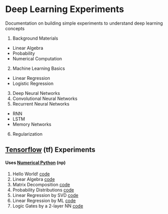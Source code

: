 # Deep Learning Experiments
Documentation on building simple experiments to understand deep learning concepts

1. Background Materials
  - Linear Algebra
  - Probability
  - Numerical Computation
2. Machine Learning Basics
  - Linear Regression
  - Logistic Regression
3. Deep Neural Networks
4. Convolutional Neural Networks
5. Recurrent Neural Networks
  - RNN
  - LSTM
  - Memory Networks
6. Regularization

## [Tensorflow](https://www.tensorflow.org/) (tf) Experiments
#### Uses [Numerical Python](http://www.numpy.org/) (np)
1. Hello World! [code](https://github.com/roatienza/Deep-Learning-Experiments/blob/master/Experiments/Tensorflow/Intro/hello.py) 
2. Linear Algebra [code](https://github.com/roatienza/Deep-Learning-Experiments/blob/master/Experiments/Tensorflow/Math/linear_algebra.py)
3. Matrix Decomposition [code](https://github.com/roatienza/Deep-Learning-Experiments/blob/master/Experiments/Tensorflow/Math/decomposition.py)
4. Probability Distributions [code](https://github.com/roatienza/Deep-Learning-Experiments/blob/master/Experiments/Tensorflow/Probability/distributions.py)
5. Linear Regression by SVD [code](https://github.com/roatienza/Deep-Learning-Experiments/blob/master/Experiments/Tensorflow/Regression/linear_inv.py)
6. Linear Regression by ML [code](https://github.com/roatienza/Deep-Learning-Experiments/blob/master/Experiments/Tensorflow/Regression/linear_regression.py)
7. Logic Gates by a 2-layer NN [code](https://github.com/roatienza/Deep-Learning-Experiments/blob/master/Experiments/Tensorflow/Neural_Networks/logic_gate.py)
